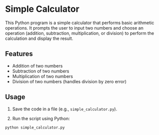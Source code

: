 # Simple Calculator

This Python program is a simple calculator that performs basic arithmetic operations. It prompts the user to input two numbers and choose an operation (addition, subtraction, multiplication, or division) to perform the calculation and display the result.

## Features

- Addition of two numbers
- Subtraction of two numbers
- Multiplication of two numbers
- Division of two numbers (handles division by zero error)

## Usage

1. Save the code in a file (e.g., `simple_calculator.py`).

2. Run the script using Python:

```bash
python simple_calculator.py
